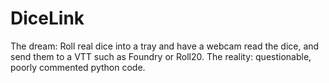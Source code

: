 # DiceLink
The dream: Roll real dice into a tray and have a webcam read the dice, and send them to a VTT such as Foundry or Roll20. The reality: questionable, poorly commented python code.
